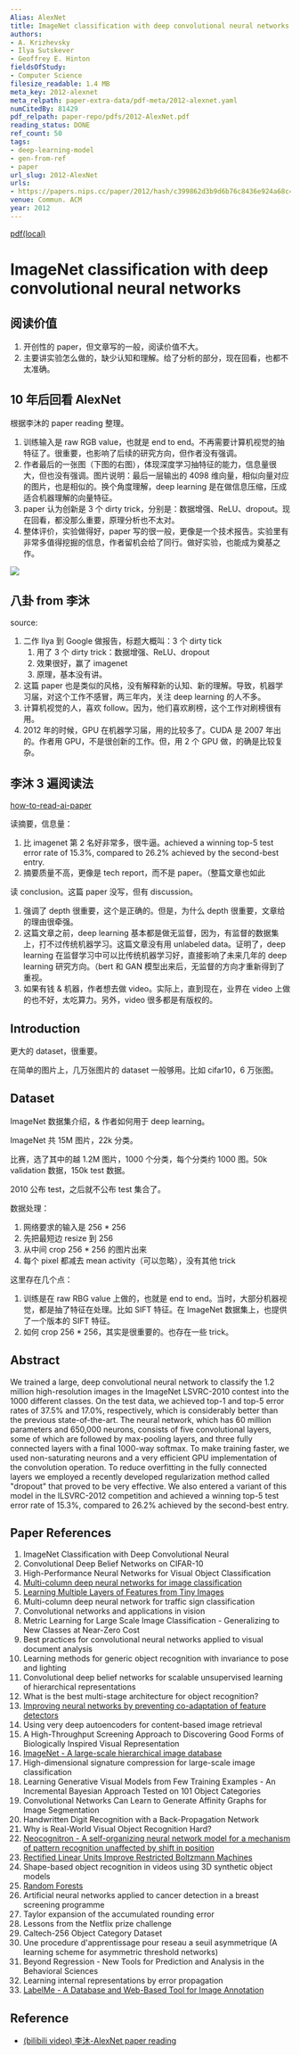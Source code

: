 ```yaml
---
Alias: AlexNet
title: ImageNet classification with deep convolutional neural networks
authors:
- A. Krizhevsky
- Ilya Sutskever
- Geoffrey E. Hinton
fieldsOfStudy:
- Computer Science
filesize_readable: 1.4 MB
meta_key: 2012-alexnet
meta_relpath: paper-extra-data/pdf-meta/2012-alexnet.yaml
numCitedBy: 81429
pdf_relpath: paper-repo/pdfs/2012-AlexNet.pdf
reading_status: DONE
ref_count: 50
tags:
- deep-learning-model
- gen-from-ref
- paper
url_slug: 2012-AlexNet
urls:
- https://papers.nips.cc/paper/2012/hash/c399862d3b9d6b76c8436e924a68c45b-Abstract.html
venue: Commun. ACM
year: 2012
---
```


[pdf(local)](../../paper-repo/pdfs/2012-AlexNet.pdf)

# ImageNet classification with deep convolutional neural networks

## 阅读价值

1. 开创性的 paper，但文章写的一般，阅读价值不大。
2. 主要讲实验怎么做的，缺少认知和理解。给了分析的部分，现在回看，也都不太准确。

## 10 年后回看 AlexNet

根据李沐的 paper reading 整理。

1. 训练输入是 raw RGB value，也就是 end to end。不再需要计算机视觉的抽特征了。很重要，也影响了后续的研究方向，但作者没有强调。
2. 作者最后的一张图（下图的右图），体现深度学习抽特征的能力，信息量很大，但也没有强调。图片说明：最后一层输出的 4098 维向量，相似向量对应的图片，也是相似的。换个角度理解，deep learning 是在做信息压缩，压成适合机器理解的向量特征。
3. paper 认为创新是 3 个 dirty trick，分别是：数据增强、ReLU、dropout。现在回看，都没那么重要，原理分析也不太对。
4. 整体评价，实验做得好，paper 写的很一般，更像是一个技术报告。实验里有非常多值得挖掘的信息，作者留机会给了同行。做好实验，也能成为奠基之作。

![](https://tva1.sinaimg.cn/large/e6c9d24egy1h3vt29bqg5j215g0n448c.jpg)

## 八卦 from 李沐

source:

1. 二作 Ilya 到 Google 做报告，标题大概叫：3 个 dirty tick
	1. 用了 3 个 dirty trick：数据增强、ReLU、dropout
	2. 效果很好，赢了 imagenet
	3. 原理，基本没有讲。
2. 这篇 paper 也是类似的风格，没有解释新的认知、新的理解。导致，机器学习届，对这个工作不感冒，两三年内，关注 deep learning 的人不多。
3. 计算机视觉的人，喜欢 follow。因为，他们喜欢刷榜，这个工作对刷榜很有用。
4. 2012 年的时候，GPU 在机器学习届，用的比较多了。CUDA 是 2007 年出的。作者用 GPU，不是很创新的工作。但，用 2 个 GPU 做，的确是比较复杂。

## 李沐 3 遍阅读法

[how-to-read-ai-paper](../05-Notes%20Block/how-to-read-ai-paper.md)

读摘要，信息量：

1. 比 imagenet 第 2 名好非常多，很牛逼。achieved a winning top-5 test error rate of 15.3%, compared to 26.2% achieved by the second-best entry.
2. 摘要质量不高，更像是 tech report，而不是 paper。（整篇文章也如此

读 conclusion。这篇 paper 没写，但有 discussion。

1. 强调了 depth 很重要，这个是正确的。但是，为什么 depth 很重要，文章给的理由很牵强。
2. 这篇文章之前，deep learning 基本都是做无监督，因为，有监督的数据集上，打不过传统机器学习。这篇文章没有用 unlabeled data。证明了，deep learning 在监督学习中可以比传统机器学习好，直接影响了未来几年的 deep learning 研究方向。（bert 和 GAN 模型出来后，无监督的方向才重新得到了重视。
3. 如果有钱 & 机器，作者想去做 video。实际上，直到现在，业界在 video 上做的也不好，太吃算力。另外，video 很多都是有版权的。

## Introduction

更大的 dataset，很重要。

在简单的图片上，几万张图片的 dataset 一般够用。比如 cifar10，6 万张图。

## Dataset

ImageNet 数据集介绍，& 作者如何用于 deep learning。

ImageNet 共 15M 图片，22k 分类。

比赛，选了其中的越 1.2M 图片，1000 个分类，每个分类约 1000 图。50k validation 数据，150k test 数据。

2010 公布 test，之后就不公布 test 集合了。

数据处理：

1. 网络要求的输入是 256 * 256
2. 先把最短边 resize 到 256
3. 从中间 crop 256 * 256 的图片出来
4. 每个 pixel 都减去 mean activity（可以忽略），没有其他 trick

这里存在几个点：
1. 训练是在 raw RBG value 上做的，也就是 end to end。当时，大部分机器视觉，都是抽了特征在处理。比如 SIFT 特征。在 ImageNet 数据集上，也提供了一个版本的 SIFT 特征。
2. 如何 crop 256 * 256，其实是很重要的。也存在一些 trick。

## Abstract

We trained a large, deep convolutional neural network to classify the 1.2 million high-resolution images in the ImageNet LSVRC-2010 contest into the 1000 different classes. On the test data, we achieved top-1 and top-5 error rates of 37.5% and 17.0%, respectively, which is considerably better than the previous state-of-the-art. The neural network, which has 60 million parameters and 650,000 neurons, consists of five convolutional layers, some of which are followed by max-pooling layers, and three fully connected layers with a final 1000-way softmax. To make training faster, we used non-saturating neurons and a very efficient GPU implementation of the convolution operation. To reduce overfitting in the fully connected layers we employed a recently developed regularization method called "dropout" that proved to be very effective. We also entered a variant of this model in the ILSVRC-2012 competition and achieved a winning top-5 test error rate of 15.3%, compared to 26.2% achieved by the second-best entry.

## Paper References

1. ImageNet Classification with Deep Convolutional Neural
2. Convolutional Deep Belief Networks on CIFAR-10
3. High-Performance Neural Networks for Visual Object Classification
4. [Multi-column deep neural networks for image classification](2012-multi-column-deep-neural-networks-for-image-classification)
5. [Learning Multiple Layers of Features from Tiny Images](2009-learning-multiple-layers-of-features-from-tiny-images)
6. Multi-column deep neural network for traffic sign classification
7. Convolutional networks and applications in vision
8. Metric Learning for Large Scale Image Classification - Generalizing to New Classes at Near-Zero Cost
9. Best practices for convolutional neural networks applied to visual document analysis
10. Learning methods for generic object recognition with invariance to pose and lighting
11. Convolutional deep belief networks for scalable unsupervised learning of hierarchical representations
12. What is the best multi-stage architecture for object recognition?
13. [Improving neural networks by preventing co-adaptation of feature detectors](2012-improving-neural-networks-by-preventing-co-adaptation-of-feature-detectors)
14. Using very deep autoencoders for content-based image retrieval
15. A High-Throughput Screening Approach to Discovering Good Forms of Biologically Inspired Visual Representation
16. [ImageNet - A large-scale hierarchical image database](2009-imagenet-a-large-scale-hierarchical-image-database)
17. High-dimensional signature compression for large-scale image classification
18. Learning Generative Visual Models from Few Training Examples - An Incremental Bayesian Approach Tested on 101 Object Categories
19. Convolutional Networks Can Learn to Generate Affinity Graphs for Image Segmentation
20. Handwritten Digit Recognition with a Back-Propagation Network
21. Why is Real-World Visual Object Recognition Hard?
22. [Neocognitron - A self-organizing neural network model for a mechanism of pattern recognition unaffected by shift in position](2004-neocognitron-a-self-organizing-neural-network-model-for-a-mechanism-of-pattern-recognition-unaffected-by-shift-in-position)
23. [Rectified Linear Units Improve Restricted Boltzmann Machines](2010-rectified-linear-units-improve-restricted-boltzmann-machines)
24. Shape-based object recognition in videos using 3D synthetic object models
25. [Random Forests](2004-random-forests)
26. Artificial neural networks applied to cancer detection in a breast screening programme
27. Taylor expansion of the accumulated rounding error
28. Lessons from the Netflix prize challenge
29. Caltech-256 Object Category Dataset
30. Une procedure d'apprentissage pour reseau a seuil asymmetrique (A learning scheme for asymmetric threshold networks)
31. Beyond Regression - New Tools for Prediction and Analysis in the Behavioral Sciences
32. Learning internal representations by error propagation
33. [LabelMe - A Database and Web-Based Tool for Image Annotation](2007-labelme-a-database-and-web-based-tool-for-image-annotation)

## Reference

- [(bilibili video) 李沐-AlexNet paper reading](https://www.bilibili.com/video/BV1ih411J7Kz/?spm_id_from=333.788&vd_source=1697bbf64aa697e049f71ddb4140612c)
